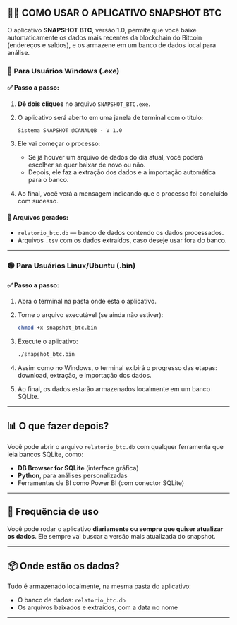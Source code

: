 ## 🧑‍💻 COMO USAR O APLICATIVO SNAPSHOT BTC

O aplicativo **SNAPSHOT BTC**, versão 1.0, permite que você baixe automaticamente os dados mais recentes da blockchain do Bitcoin (endereços e saldos), e os armazene em um banco de dados local para análise.

### 🔷 Para Usuários Windows (.exe)

#### ✅ Passo a passo:

1. **Dê dois cliques** no arquivo `SNAPSHOT_BTC.exe`.

2. O aplicativo será aberto em uma janela de terminal com o título:
   ```
   Sistema SNAPSHOT @CANALQB - V 1.0
   ```

3. Ele vai começar o processo:
   - Se já houver um arquivo de dados do dia atual, você poderá escolher se quer baixar de novo ou não.
   - Depois, ele faz a extração dos dados e a importação automática para o banco.

4. Ao final, você verá a mensagem indicando que o processo foi concluído com sucesso.

#### 📁 Arquivos gerados:
- `relatorio_btc.db` — banco de dados contendo os dados processados.
- Arquivos `.tsv` com os dados extraídos, caso deseje usar fora do banco.

---

### 🟢 Para Usuários Linux/Ubuntu (.bin)

#### ✅ Passo a passo:

1. Abra o terminal na pasta onde está o aplicativo.

2. Torne o arquivo executável (se ainda não estiver):
   ```bash
   chmod +x snapshot_btc.bin
   ```

3. Execute o aplicativo:
   ```bash
   ./snapshot_btc.bin
   ```

4. Assim como no Windows, o terminal exibirá o progresso das etapas: download, extração, e importação dos dados.

5. Ao final, os dados estarão armazenados localmente em um banco SQLite.

---

## 📊 O que fazer depois?

Você pode abrir o arquivo `relatorio_btc.db` com qualquer ferramenta que leia bancos SQLite, como:

- **DB Browser for SQLite** (interface gráfica)
- **Python**, para análises personalizadas
- Ferramentas de BI como Power BI (com conector SQLite)

---

## 🔄 Frequência de uso

Você pode rodar o aplicativo **diariamente ou sempre que quiser atualizar os dados**. Ele sempre vai buscar a versão mais atualizada do snapshot.

---

## 📦 Onde estão os dados?

Tudo é armazenado localmente, na mesma pasta do aplicativo:

- O banco de dados: `relatorio_btc.db`
- Os arquivos baixados e extraídos, com a data no nome

---
